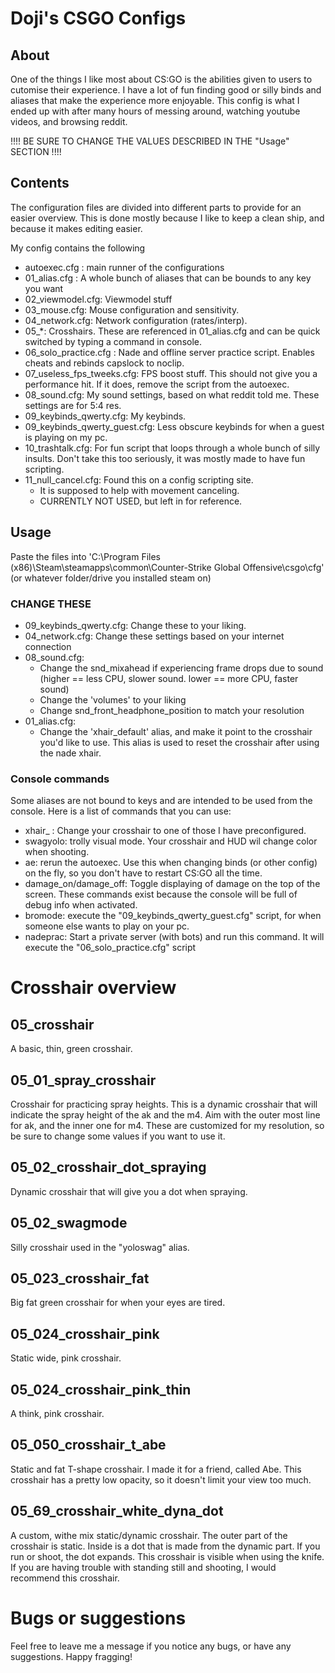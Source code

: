 # Doji's CSGO Configs

## About

One of the things I like most about CS:GO is the abilities given to users to cutomise their experience. I have a lot of fun finding good or silly binds and aliases that make the experience more enjoyable.
This config is what I ended up with after many hours of messing around, watching youtube videos, and browsing reddit.

!!!! BE SURE TO CHANGE THE VALUES DESCRIBED IN THE "Usage" SECTION !!!!

## Contents

The configuration files are divided into different parts to provide for an easier overview.
This is done mostly because I like to keep a clean ship, and because it makes editing easier.

My config contains the following

* autoexec.cfg : main runner of the configurations
* 01_alias.cfg : A whole bunch of aliases that can be bounds to any key you want
* 02_viewmodel.cfg: Viewmodel stuff
* 03_mouse.cfg: Mouse configuration and sensitivity.
* 04_network.cfg: Network configuration (rates/interp).
* 05_*: Crosshairs. These are referenced in 01_alias.cfg and can be quick switched by typing a command in console.
* 06_solo_practice.cfg : Nade and offline server practice script. Enables cheats and rebinds capslock to noclip.
* 07_useless_fps_tweeks.cfg: FPS boost stuff. This should not give you a performance hit. If it does, remove the script from the autoexec.
* 08_sound.cfg: My sound settings, based on what reddit told me. These settings are for 5:4 res.
* 09_keybinds_qwerty.cfg: My keybinds.
* 09_keybinds_qwerty_guest.cfg: Less obscure keybinds for when a guest is playing on my pc.
* 10_trashtalk.cfg: For fun script that loops through a whole bunch of silly insults. Don't take this too seriously, it was mostly made to have fun scripting.
* 11_null_cancel.cfg: Found this on a config scripting site. 
	* It is supposed to help with movement canceling. 
	* CURRENTLY NOT USED, but left in for reference.


## Usage

Paste the files into 'C:\Program Files (x86)\Steam\steamapps\common\Counter-Strike Global Offensive\csgo\cfg' (or whatever folder/drive you installed steam on)

### CHANGE THESE

* 09_keybinds_qwerty.cfg: Change these to your liking.
* 04_network.cfg: Change these settings based on your internet connection
* 08_sound.cfg: 
	* Change the snd_mixahead if experiencing frame drops due to sound (higher == less CPU, slower sound. lower == more CPU, faster sound)
	* Change the 'volumes' to your liking
	* Change snd_front_headphone_position to match your resolution
* 01_alias.cfg:
	* Change the 'xhair_default' alias, and make it point to the crosshair you'd like to use. This alias is used to reset the crosshair after using the nade xhair.
	
	
### Console commands

Some aliases are not bound to keys and are intended to be used from the console.
Here is a list of commands that you can use:

* xhair_<name> : Change your crosshair to one of those I have preconfigured.
* swagyolo: trolly visual mode. Your crosshair and HUD wil change color when shooting.
* ae: rerun the autoexec. Use this when changing binds (or other config) on the fly, so you don't have to restart CS:GO all the time.
* damage_on/damage_off: Toggle displaying of damage on the top of the screen. These commands exist because the console will be full of debug info when activated.
* bromode: execute the "09_keybinds_qwerty_guest.cfg" script, for when someone else wants to play on your pc.
* nadeprac: Start a private server (with bots) and run this command. It will execute the "06_solo_practice.cfg" script

# Crosshair overview

## 05_crosshair

A basic, thin, green crosshair.

## 05_01_spray_crosshair

Crosshair for practicing spray heights.
This is a dynamic crosshair that will indicate the spray height of the ak and the m4.
Aim with the outer most line for ak, and the inner one for m4.
These are customized for my resolution, so be sure to change some values if you want to use it.

## 05_02_crosshair_dot_spraying

Dynamic crosshair that will give you a dot when spraying.

## 05_02_swagmode

Silly crosshair used in the "yoloswag" alias.

## 05_023_crosshair_fat

Big fat green crosshair for when your eyes are tired.

## 05_024_crosshair_pink

Static wide, pink crosshair.

## 05_024_crosshair_pink_thin

A think, pink crosshair.

## 05_050_crosshair_t_abe

Static and fat T-shape crosshair.
I made it for a friend, called Abe.
This crosshair has a pretty low opacity, so it doesn't limit your view too much.

## 05_69_crosshair_white_dyna_dot

A custom, withe mix static/dynamic crosshair.
The outer part of the crosshair is static.
Inside is a dot that is made from the dynamic part.
If you run or shoot, the dot expands.
This crosshair is visible when using the knife.
If you are having trouble with standing still and shooting, I would recommend this crosshair.

# Bugs or suggestions

Feel free to leave me a message if you notice any bugs, or have any suggestions.
Happy fragging!


